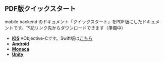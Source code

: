 ## PDF版クイックスタート
mobile backend のドキュメント「クイックスタート」をPDF版にしたドキュメントです。下記リンク先からダウンロードできます（準備中）

* [__iOS__](https://github.com/natsumo/NCMB_QuickStart/raw/master/iOS.pdf) ※Objective-Cです。Swift版は[こちら](zhttps://github.com/natsumo/NCMB_SwiftQuickStart/raw/master/Swift.pdf)
* [__Android__](https://github.com/natsumo/NCMB_QuickStart/raw/master/Android.pdf)
* [__Monaca__](https://github.com/natsumo/NCMB_QuickStart/raw/master/Monaca.pdf)
* [__Unity__](https://github.com/natsumo/NCMB_QuickStart/raw/master/Unity.pdf)
